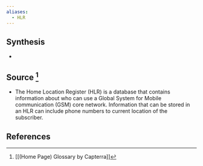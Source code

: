```yaml
---
aliases:
  - HLR
---
```

## Synthesis
- 
## Source [^1]
- The Home Location Register (HLR) is a database that contains information about who can use a Global System for Mobile communication (GSM) core network. Information that can be stored in an HLR can include phone numbers to current location of the subscriber.
## References

[^1]: [[(Home Page) Glossary by Capterra]]